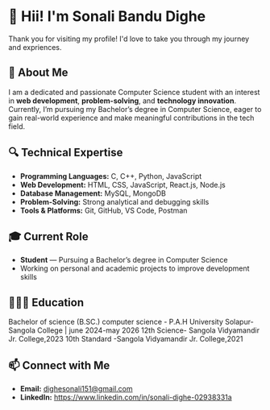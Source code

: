 # 👋 Hii! I'm Sonali Bandu Dighe

Thank you for visiting my profile! I'd love to take you through my journey and expriences.   

## 🌟 About Me  
I am a dedicated and passionate Computer Science student with an interest in **web development**, **problem-solving**, and **technology innovation**.  
Currently, I’m pursuing my Bachelor’s degree in Computer Science, eager to gain real-world experience and make meaningful contributions in the tech field.  

## 🔍 Technical Expertise
- **Programming Languages:** C, C++, Python, JavaScript  
- **Web Development:** HTML, CSS, JavaScript, React.js, Node.js  
- **Database Management:** MySQL, MongoDB  
- **Problem-Solving:** Strong analytical and debugging skills  
- **Tools & Platforms:** Git, GitHub, VS Code, Postman  

## 🎓 Current Role  
- **Student** — Pursuing a Bachelor’s degree in Computer Science  
- Working on personal and academic projects to improve development skills

## 👩🏻‍🎓 Education 

Bachelor of science (B.SC.) computer science - P.A.H University Solapur-Sangola College | june 2024-may 2026
12th Science- Sangola Vidyamandir Jr. College,2023
10th Standard -Sangola Vidyamandir Jr. College,2021

## 📫 Connect with Me  
- **Email:** dighesonali151@gmail.com 
- **LinkedIn:** https://www.linkedin.com/in/sonali-dighe-02938331a
  
